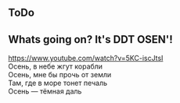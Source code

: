 ## ToDo
## Whats going on? It's DDT OSEN'!
https://www.youtube.com/watch?v=5KC-iscJtsI  <br />
Осень, в небе жгут корабли <br />
Осень, мне бы прочь от земли <br />
Там, где в море тонет печаль <br />
Осень — тёмная даль <br />
